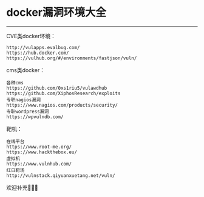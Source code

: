 # docker漏洞环境大全
***
CVE类docker环境：  
```
http://vulapps.evalbug.com/
https://hub.docker.com/
https://vulhub.org/#/environments/fastjson/vuln/
```
cms类docker：  
```
各种cms 
https://github.com/0xs1riu5/vulawdhub
https://github.com/XiphosResearch/exploits
专职nagios漏洞 
https://www.nagios.com/products/security/
专职wordpress漏洞 
https://wpvulndb.com/
```
靶机：  
```
在线平台
https://www.root-me.org/
https://www.hackthebox.eu/
虚拟机
https://www.vulnhub.com/
红日靶场
http://vulnstack.qiyuanxuetang.net/vuln/
```
欢迎补充🍺🍺🍺
